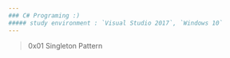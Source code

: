 ```yaml
---
### C# Programing :) 
##### study environment : `Visual Studio 2017`, `Windows 10`
---
```

>0x01 Singleton Pattern